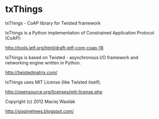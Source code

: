 txThings
========

txThings - CoAP library for Twisted framework

txThings is a Python implementation of Constrained
Application Protocol (CoAP):

http://tools.ietf.org/html/draft-ietf-core-coap-18

 
txThings is based on Twisted - asynchronous I/O
framework and networking engine written in Python.

http://twistedmatrix.com/


txThings uses MIT License (like Twisted itself).

http://opensource.org/licenses/mit-license.php

Copyright (c) 2012 Maciej Wasilak

http://sixpinetrees.blogspot.com/
